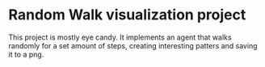 # Random Walk visualization project
This project is mostly eye candy. It implements an agent that walks randomly for a set amount of steps, creating interesting patters and saving it to a png.
 
